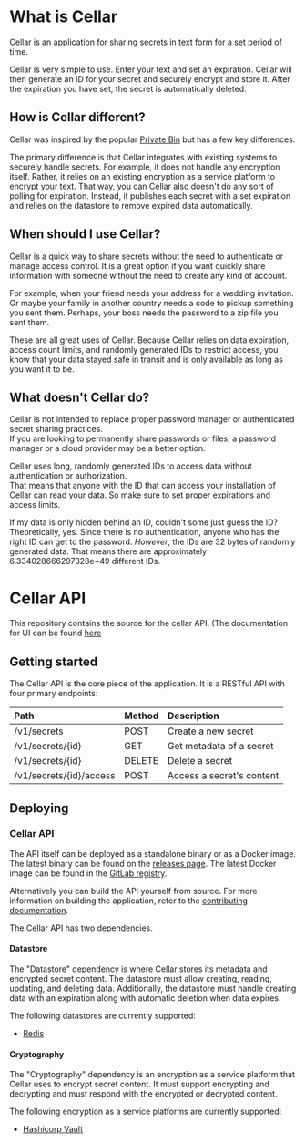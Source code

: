 # What is Cellar

Cellar is an application for sharing secrets in text form for a set period of time.

Cellar is very simple to use.
Enter your text and set an expiration.
Cellar will then generate an ID for your secret and securely encrypt and store it.
After the expiration you have set, the secret is automatically deleted.

## How is Cellar different?

Cellar was inspired by the popular [Private Bin][priv-bin] but has a few key differences.

The primary difference is that Cellar integrates with existing systems to securely handle secrets.
For example, it does not handle any encryption itself.
Rather, it relies on an existing encryption as a service platform to encrypt your text.
That way, you can 
Cellar also doesn't do any sort of polling for expiration.
Instead, it publishes each secret with a set expiration and relies on the datastore to remove expired data automatically.

## When should I use Cellar?

Cellar is a quick way to share secrets without the need to authenticate or manage access control.
It is a great option if you want quickly share information with someone without the need to create any kind of account.

For example, when your friend needs your address for a wedding invitation.
Or maybe your family in another country needs a code to pickup something you sent them.
Perhaps, your boss needs the password to a zip file you sent them.

These are all great uses of Cellar.
Because Cellar relies on data expiration, access count limits, and randomly generated IDs to restrict access,
you know that your data stayed safe in transit and is only available as long as you want it to be.

## What doesn't Cellar do?

Cellar is not intended to replace proper password manager or authenticated secret sharing practices.  
If you are looking to permanently share passwords or files, a password manager or a cloud provider may be a better option.

Cellar uses long, randomly generated IDs to access data without authentication or authorization.  
That means that anyone with the ID that can access your installation of Cellar can read your data.
So make sure to set proper expirations and access limits.

If my data is only hidden behind an ID, couldn't some just guess the ID?  
Theoretically, yes.
Since there is no authentication, anyone who has the right ID can get to the password.
_However_, the IDs are 32 bytes of randomly generated data.
That means there are approximately 6.334028666297328e+49 different IDs.

# Cellar API

This repository contains the source for the cellar API.
(The documentation for UI can be found [here][ui]

## Getting started

The Cellar API is the core piece of the application.
It is a RESTful API with four primary endpoints:

| Path                    | Method | Description               |
| :---------------------- | :----- | :------------------------ |
| /v1/secrets             | POST   | Create a new secret       |
| /v1/secrets/{id}        | GET    | Get metadata of a secret  |
| /v1/secrets/{id}        | DELETE | Delete a secret           |
| /v1/secrets/{id}/access | POST   | Access a secret's content |

## Deploying

### Cellar API

The API itself can be deployed as a standalone binary or as a Docker image.
The latest binary can be found on the [releases page][api-releases].
The latest Docker image can be found in the [GitLab registry][api-registry].

Alternatively you can build the API yourself from source.
For more information on building the application, refer to the [contributing documentation][api-contributing].

The Cellar API has two dependencies.

#### Datastore

The "Datastore" dependency is where Cellar stores its metadata and encrypted secret content.
The datastore must allow creating, reading, updating, and deleting data.
Additionally, the datastore must handle creating data with an expiration along with automatic deletion when data expires.

The following datastores are currently supported:

- [Redis][redis]

#### Cryptography

The "Cryptography" dependency is an encryption as a service platform that Cellar uses to encrypt secret content.
It must support encrypting and decrypting and must respond with the encrypted or decrypted content.

The following encryption as a service platforms are currently supported:

- [Hashicorp Vault][vault]


[priv-bin]: https://github.com/PrivateBin/PrivateBin
[api-releases]: https://gitlab.com/auroq/cellar/cellar-api/-/releases
[api-registry]: https://gitlab.com/auroq/cellar/cellar-api/container_registry
[api-contributing]: CONTRIBUTING.md
[ui]: https://gitlab.com/auroq/cellar/cellar-ui
[redis]: https://redis.io/
[vault]: https://www.vaultproject.io/
